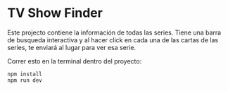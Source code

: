 # TV Show Finder

Este projecto contiene la información de todas las series. Tiene una barra de busqueda interactiva y al hacer click en cada una de las cartas de las series, te enviará al lugar para ver esa serie.

Correr esto en la terminal dentro del proyecto: 
```
npm install
npm run dev
```

